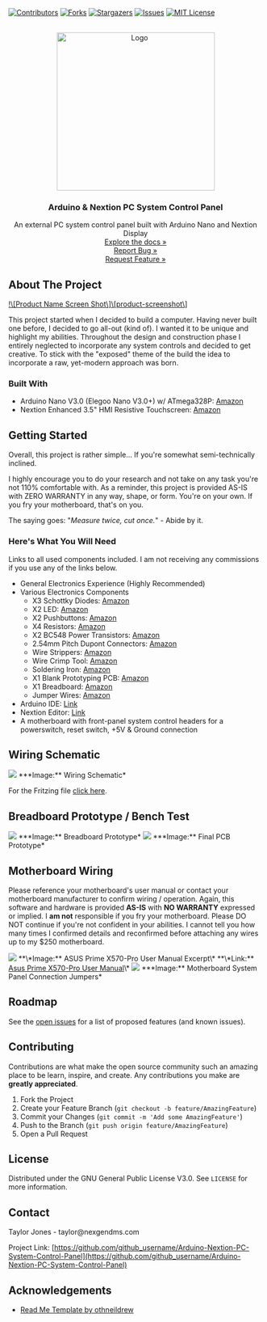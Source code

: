 [![Contributors](https://img.shields.io/github/contributors/github_username/repo.svg?style=for-the-badge)](https://github.com/t-jones14/Arduino-Nextion-PC-System-Control-Panel/graphs/contributors)
[![Forks](https://img.shields.io/github/forks/github_username/repo.svg?style=for-the-badge)](https://github.com/t-jones14/Arduino-Nextion-PC-System-Control-Panel/network/members)
[![Stargazers](https://img.shields.io/github/stars/github_username/repo.svg?style=for-the-badge)](https://github.com/t-jones14/Arduino-Nextion-PC-System-Control-Panel/stargazers)
[![Issues](https://img.shields.io/github/issues/github_username/repo.svg?style=for-the-badge)](https://github.com/t-jones14/Arduino-Nextion-PC-System-Control-Panel/issues)
[![MIT License](https://img.shields.io/github/license/github_username/repo.svg?style=for-the-badge)](https://github.com/t-jones14/Arduino-Nextion-PC-System-Control-Panel/blob/master/LICENSE.txt)

<p align="center">
<br>
<a href="https://github.com/t-jones14/Arduino-Nextion-PC-System-Control-Panel"><img src="/Source/Images/project-logo.png" alt="Logo" width="313"></a>

<h3 align="center">Arduino &amp; Nextion PC System Control Panel</h3>
<p align="center">
An external PC system control panel built with Arduino Nano and Nextion Display
<br><a align="center" href="https://t-jones14.github.io/Arduino-Nextion-PC-System-Control-Panel/">Explore the docs »</a><br><a align="center" href="https://github.com/t-jones14/Arduino-Nextion-PC-System-Control-Panel/issues">Report Bug »</a><br><a align="center" href="https://github.com/t-jones14/Arduino-Nextion-PC-System-Control-Panel/issues">Request Feature »</a>
</p>
</p>

## About The Project

[!\\\[Product Name Screen Shot\\\]\\\[product-screenshot\\\]](https://github.com/t-jones14/Arduino-Nextion-PC-System-Control-Panel/)

This project started when I decided to build a computer. Having never built one before, I decided to go all-out (kind of). I wanted it to be unique and highlight my abilities. Throughout the design and construction phase I entirely neglected to incorporate any system controls and decided to get creative. To stick with the "exposed" theme of the build the idea to incorporate a raw, yet-modern approach was born.

### Built With

- Arduino Nano V3.0 (Elegoo Nano V3.0+) w/ ATmega328P: <a href="https://www.amazon.com/gp/product/B07TTN2HMQ">Amazon</a>
- Nextion Enhanced 3.5" HMI Resistive Touchscreen: <a href="https://www.amazon.com/gp/product/B08535V3KW">Amazon</a>

## Getting Started

Overall, this project is rather simple... If you're somewhat semi-technically inclined.

I highly encourage you to do your research and not take on any task you're not 110% comfortable with. As a reminder, this project is provided AS-IS with ZERO WARRANTY in any way, shape, or form. You're on your own. If you fry your motherboard, that's on you.

The saying goes: "_Measure twice, cut once._" - Abide by it.

### Here's What You Will Need

Links to all used components included. I am not receiving any commissions if you use any of the links below.

- General Electronics Experience (Highly Recommended)
- Various Electronics Components
  - X3 Schottky Diodes: <a href="https://www.amazon.com/gp/product/B07YG8K1R9">Amazon</a>
  - X2 LED: <a href="https://www.amazon.com/gp/product/B01C19ENDM">Amazon</a>
  - X2 Pushbuttons: <a href="https://www.amazon.com/gp/product/B01CGMP9GY">Amazon</a>
  - X4 Resistors: <a href="https://www.amazon.com/gp/product/B07BKVNBH6">Amazon</a>
  - X2 BC548 Power Transistors: <a href="https://www.amazon.com/gp/product/B071P849QB">Amazon</a>
  - 2.54mm Pitch Dupont Connectors: <a href="https://www.amazon.com/gp/product/B07D91MQQ8">Amazon</a>
  - Wire Strippers: <a href="https://www.amazon.com/gp/product/B07GJFVXXD">Amazon</a>
  - Wire Crimp Tool: <a href="https://www.amazon.com/gp/product/B01CE4FAMW/">Amazon</a>
  - Soldering Iron: <a href="https://www.amazon.com/gp/product/B07SCPZJYS">Amazon</a>
  - X1 Blank Prototyping PCB: <a href="https://www.amazon.com/gp/product/B07ZYNWJ1S">Amazon</a>
  - X1 Breadboard: <a href="https://www.amazon.com/gp/product/B07DL13RZH">Amazon</a>
  - Jumper Wires: <a href="https://www.amazon.com/gp/product/B01EV70C78">Amazon</a>
- Arduino IDE: <a href="https://www.arduino.cc/en/software">Link</a>
- Nextion Editor: <a href="https://nextion.tech/nextion-editor/">Link</a>
- A motherboard with front-panel system control headers for a powerswitch, reset switch, +5V & Ground connection

## Wiring Schematic

<img src="/Source/Fritzing/Schematic.png">
***Image:** Wiring Schematic*

For the Fritzing file <a href="https://github.com/t-jones14/Arduino-Nextion-PC-System-Control-Panel/blob/main/Source/Fritzing/Schematic.fzz">click here</a>.

## Breadboard Prototype / Bench Test

<img src="/Source/Images/breadboard.jpg">
***Image:** Breadboard Prototype*

<img src="/Source/Fritzing/Schematic.png">
***Image:** Final PCB Prototype*

## Motherboard Wiring

Please reference your motherboard's user manual or contact your motherboard manufacturer to confirm wiring / operation. Again, this software and hardware is provided **AS-IS** with **NO WARRANTY** expressed or implied. I **am not** responsible if you fry your motherboard. Please DO NOT continue if you're not confident in your abilities. I cannot tell you how many times I confirmed details and reconfirmed before attaching any wires up to my $250 motherboard.

<img src="/Source/Images/x570pro-excerpt.png">
**\*Image:** ASUS Prime X570-Pro User Manual Excerpt\*
**\*Link:** <a href="https://dlcdnets.asus.com/pub/ASUS/mb/SocketAM4/PRIME_X570-PRO/E17432_PRIME_X570-PRO_UM_v3_web.pdf">Asus Prime X570-Pro User Manual</a>\*

<img src="/Source/Fritzing/Schematic.png">
***Image:** Motherboard System Panel Connection Jumpers*

## Roadmap

See the [open issues](https://github.com/github_username/Arduino-Nextion-PC-System-Control-Panel/issues) for a list of proposed features (and known issues).

## Contributing

Contributions are what make the open source community such an amazing place to be learn, inspire, and create. Any contributions you make are **greatly appreciated**.

1. Fork the Project
2. Create your Feature Branch (`git checkout -b feature/AmazingFeature`)
3. Commit your Changes (`git commit -m 'Add some AmazingFeature'`)
4. Push to the Branch (`git push origin feature/AmazingFeature`)
5. Open a Pull Request

## License

Distributed under the GNU General Public License V3.0. See `LICENSE` for more information.

## Contact

Taylor Jones - taylor@nexgendms\.com

Project Link: [https://github.com/github_username/Arduino-Nextion-PC-System-Control-Panel](https://github.com/github_username/Arduino-Nextion-PC-System-Control-Panel)

## Acknowledgements

- [Read Me Template by othneildrew](https://github.com/othneildrew/Best-README-Template)
